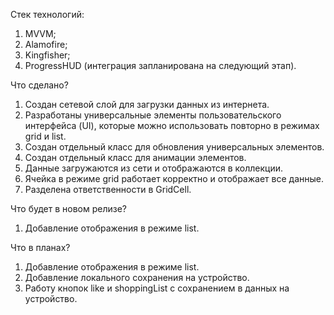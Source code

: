 Стек технологий:
1) MVVM;
2) Alamofire;
3) Kingfisher;
4) ProgressHUD (интеграция запланирована на следующий этап).

Что сделано? 
1) Создан сетевой слой для загрузки данных из интернета.
2) Разработаны универсальные элементы пользовательского интерфейса (UI), которые можно использовать повторно в режимах grid и list.
3) Создан отдельный класс для обновления универсальных элементов.
4) Создан отдельный класс для анимации элементов.
5) Данные загружаются из сети и отображаются в коллекции.
6) Ячейка в режиме grid работает корректно и отображает все данные.
7) Разделена ответственности в GridCell.

Что будет в новом релизе? 
1) Добавление отображения в режиме list.

Что в планах? 
1) Добавление отображения в режиме list.
2) Добавление локального сохранения на устройство.
3) Работу кнопок like и shoppingList с сохранением в данных на устройство.
